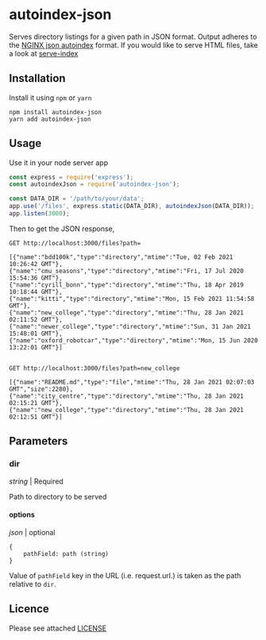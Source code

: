 # autoindex-json

Serves directory listings for a given path in JSON format. Output adheres to the [NGINX json autoindex](http://nginx.org/en/docs/http/ngx_http_autoindex_module.html#autoindex_format) format. If you would like to serve HTML files, take a look at [serve-index](https://github.com/expressjs/serve-index)


## Installation

Install it using `npm` or `yarn`

```
npm install autoindex-json
yarn add autoindex-json
```

## Usage

Use it in your node server app

```javascript
const express = require('express');
const autoindexJson = require('autoindex-json');

const DATA_DIR = '/path/to/your/data';
app.use('/files', express.static(DATA_DIR), autoindexJson(DATA_DIR));
app.listen(3000);
```

Then to get the JSON response,

```
GET http://localhost:3000/files?path=

[{"name":"bdd100k","type":"directory","mtime":"Tue, 02 Feb 2021 10:26:42 GMT"},
{"name":"cmu_seasons","type":"directory","mtime":"Fri, 17 Jul 2020 15:54:36 GMT"},
{"name":"cyrill_bonn","type":"directory","mtime":"Thu, 18 Apr 2019 10:18:44 GMT"},
{"name":"kitti","type":"directory","mtime":"Mon, 15 Feb 2021 11:54:58 GMT"},
{"name":"new_college","type":"directory","mtime":"Thu, 28 Jan 2021 02:11:52 GMT"},
{"name":"newer_college","type":"directory","mtime":"Sun, 31 Jan 2021 15:48:01 GMT"},
{"name":"oxford_robotcar","type":"directory","mtime":"Mon, 15 Jun 2020 13:22:01 GMT"}]


GET http://localhost:3000/files?path=new_college

[{"name":"README.md","type":"file","mtime":"Thu, 28 Jan 2021 02:07:03 GMT","size":2280},
{"name":"city_centre","type":"directory","mtime":"Thu, 28 Jan 2021 02:15:21 GMT"},
{"name":"new_college","type":"directory","mtime":"Thu, 28 Jan 2021 02:12:51 GMT"}]
```

## Parameters

### dir

*string* | Required

Path to directory to be served


#### options

*json* | optional

```
{
    pathField: path (string)
}
```

Value of `pathField` key in the URL (i.e. request.url.<pathField>) is taken as the path relative to `dir`.

## Licence

Please see attached [LICENSE](LICENSE)
